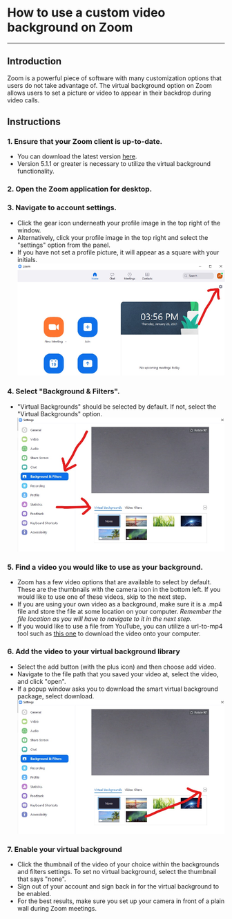 # How to use a custom video background on Zoom
---
## Introduction
Zoom is a powerful piece of software with many customization options that users do not take advantage of. The virtual background option on Zoom allows users to set a picture or video to appear in their backdrop during video calls.
## Instructions
### 1. Ensure that your Zoom client is up-to-date. 
* You can download the latest version [here](https://zoom.us/download#client_4meeting).
* Version 5.1.1 or greater is necessary to utilize the virtual  background functionality.
### 2. Open the Zoom application for desktop.
### 3. Navigate to account settings.
* Click the gear icon underneath your profile image in the top right of the window.
* Alternatively, click your profile image in the top right and select the "settings" option from the panel.
* If you have not set a profile picture, it will appear as a square with your initials.
![](settings_button.jpg)
### 4.  Select "Background & Filters".
* "Virtual Backgrounds" should be selected by default. If not, select the "Virtual Backgrounds" option.
![](background_and_filters.jpg)
### 5. Find a video you would like to use as your background.
* Zoom has a few video options that are available to select by default. These are the thumbnails with the camera icon in the bottom left. If you would like to use one of these videos, skip to the next step.
* If you are using your own video as a background, make sure it is a .mp4 file and store the file at some location on your computer. _Remember the file location as you will have to navigate to it in the next step._
* If you would like to use a file from YouTube, you can utilize a url-to-mp4 tool such as [this one](https://onlinevideoconverter.party/) to download the video onto your computer.
### 6. Add the video to your virtual background library
* Select the add button (with the plus icon) and then choose add video.
* Navigate to the file path that you saved your video at, select the video, and click "open".
* If a popup window asks you to download the smart virtual background package, select download.
![](add_button.jpg)
### 7. Enable your virtual background
* Click the thumbnail of the video of your choice within the backgrounds and filters settings. To set no virtual background, select the thumbnail that says "none".
* Sign out of your account and sign back in for the virtual background to be enabled.
* For the best results, make sure you set up your camera in front of a plain wall during Zoom meetings.
